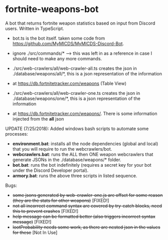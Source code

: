 # fortnite-weapons-bot
A bot that returns fortnite weapon statistics based on input from Discord users.  Written in TypeScript.

* bot.ts is the bot itself.  taken some code from https://github.com/MyMICDS/MyMICDS-Discord-Bot.

* ignore ./src/commands/* --> this was left in as a reference in case I should need to make any more commands.

* ./src/web-crawlers/all/web-crawler-all.ts creates the json in ./database/weapons/all/*, this is a json representation of the information
* at https://db.fortnitetracker.com/weapons (Table View)

* ./src/web-crawlers/all/web-crawler-one.ts creates the json in ./database/weapons/one/*, this is a json representation of the information
* at https://db.fortnitetracker.com/weapons/<weapon name>.  There is some information injected from the **all** json

UPDATE (7/25/2018): Added windows bash scripts to automate some processes:
- **environment.bat**: installs all the node dependencies (global and local) that you will require to run the webcrawlers/bot.
- **webcrawlers.bat**: runs the ALL then ONE weapon webcrawlers that generate JSONs in the ./database/weapons/* folder.
- **bot.bat**: runs the bot indefinitely (requires a secret key for your bot under the Discord Developer portal).
- **armory.bat**: runs the above three scripts in listed sequence.

Bugs:
- ~~some jsons generated by web-crawler-one.js are offset for some reason (they are the stats for other weapons)~~ [FIXED!]
- ~~not all incorrect command syntax are covered by try-catch blocks, need this to prevent crashes~~ [FIXED!]
- ~~help message can be formatted better (also triggers incorrect syntax message)~~ [FIXED!]
- ~~lootProbability needs some work, as there are nested json in the values for these~~ [Not In Use]
